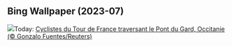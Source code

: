 ## Bing Wallpaper (2023-07)
![](https://www.bing.com/th?id=OHR.PelotonPont_FR-FR8876137653_UHD.jpg&w=1000)Today: [Cyclistes du Tour de France traversant le Pont du Gard, Occitanie (© Gonzalo Fuentes/Reuters)](https://www.bing.com/th?id=OHR.PelotonPont_FR-FR8876137653_UHD.jpg)